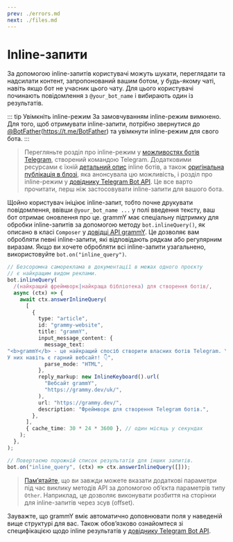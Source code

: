 ```yaml
---
prev: ./errors.md
next: ./files.md
---
```


# Inline-запити

За допомогою inline-запитів користувачі можуть шукати, переглядати та надсилати контент, запропонований вашим ботом, у будь-якому чаті, навіть якщо бот не учасник цього чату.
Для цього користувачі починають повідомлення з `@your_bot_name` і вибирають один із результатів.

::: tip Увімкніть inline-режим
За замовчуванням inline-режим вимкнено.
Для того, щоб отримувати inline-запити, потрібно звернутися до [@BotFather](https://t.me/BotFather)(https://t.me/BotFather) та увімкнути inline-режим для свого бота.
:::

> Перегляньте розділ про inline-режим у [можливостях ботів Telegram](https://core.telegram.org/bots/features#inline-requests), створений командою Telegram.
> Додатковими ресурсами є їхній [детальний опис](https://core.telegram.org/bots/inline) inline ботів, а також [оригінальна публікація в блозі](https://telegram.org/blog/inline-bots), яка анонсувала цю можливість, і розділ про inline-режим у [довіднику Telegram Bot API](https://core.telegram.org/bots/api#inline-mode).
> Це все варто прочитати, перш ніж застосовувати inline-запити для вашого бота.

Щойно користувач ініціює inline-запит, тобто почне друкувати повідомлення, ввівши `@your_bot_name ...` у полі введення тексту, ваш бот отримає оновлення про це.
grammY має спеціальну підтримку для обробки inline-запитів за допомогою методу `bot.inlineQuery()`, як описано в класі `Composer` у [довідці API grammY](https://deno.land/x/grammy/mod.ts?s=Composer#method_inlineQuery_0).
Це дозволяє вам обробляти певні inline-запити, які відповідають рядкам або регулярним виразам.
Якщо ви хочете обробляти всі inline-запити узагальнено, використовуйте `bot.on("inline_query")`.

```ts
// Безсоромна самореклама в документації в межах одного проєкту
// є найкращим видом реклами.
bot.inlineQuery(
  /(найкращий фреймворк|найкраща бібліотека) для створення ботів/,
  async (ctx) => {
    await ctx.answerInlineQuery(
      [
        {
          type: "article",
          id: "grammy-website",
          title: "grammY",
          input_message_content: {
            message_text:
"<b>grammY</b> - це найкращий спосіб створити власних ботів Telegram. \
У них навіть є гарний вебсайт! 👇",
            parse_mode: "HTML",
          },
          reply_markup: new InlineKeyboard().url(
            "Вебсайт grammY",
            "https://grammy.dev/uk/",
          ),
          url: "https://grammy.dev/",
          description: "Фреймворк для створення Telegram ботів.",
        },
      ],
      { cache_time: 30 * 24 * 3600 }, // один місяць у секундах
    );
  },
);

// Повертаємо порожній список результатів для інших запитів.
bot.on("inline_query", (ctx) => ctx.answerInlineQuery([]));
```

> [Памʼятайте](./basics.md#надсилання-повідомлень), що ви завжди можете вказати додаткові параметри під час виклику методів API за допомогою обʼєкта параметрів типу `Other`.
> Наприклад, це дозволяє виконувати розбиття на сторінки для inline-запитів через зсув (offset).

Зауважте, що grammY вміє автоматично доповнювати поля у наведеній вище структурі для вас.
Також обовʼязково ознайомтеся зі специфікацією щодо inline результатів у [довіднику Telegram Bot API](https://core.telegram.org/bots/api#inlinequeryresult).
